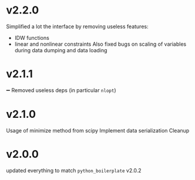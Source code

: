# v2.2.0
Simplified a lot the interface by removing useless features:
- IDW functions
- linear and nonlinear constraints
Also fixed bugs on scaling of variables during data dumping and data loading

# v2.1.1
:heavy_minus_sign: Removed useless deps (in particular `nlopt`)

# v2.1.0
Usage of minimize method from scipy
Implement data serialization
Cleanup
# v2.0.0
updated everything to match `python_boilerplate` v2.0.2
